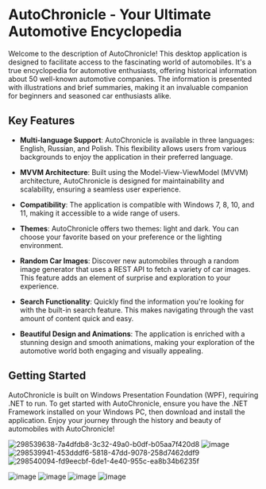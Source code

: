 # AutoChronicle - Your Ultimate Automotive Encyclopedia

Welcome to the description of AutoChronicle! This desktop application is designed to facilitate access to the fascinating world of automobiles. It's a true encyclopedia for automotive enthusiasts, offering historical information about 50 well-known automotive companies. The information is presented with illustrations and brief summaries, making it an invaluable companion for beginners and seasoned car enthusiasts alike.

## Key Features

- **Multi-language Support**: AutoChronicle is available in three languages: English, Russian, and Polish. This flexibility allows users from various backgrounds to enjoy the application in their preferred language.

- **MVVM Architecture**: Built using the Model-View-ViewModel (MVVM) architecture, AutoChronicle is designed for maintainability and scalability, ensuring a seamless user experience.

- **Compatibility**: The application is compatible with Windows 7, 8, 10, and 11, making it accessible to a wide range of users.

- **Themes**: AutoChronicle offers two themes: light and dark. You can choose your favorite based on your preference or the lighting environment.

- **Random Car Images**: Discover new automobiles through a random image generator that uses a REST API to fetch a variety of car images. This feature adds an element of surprise and exploration to your experience.

- **Search Functionality**: Quickly find the information you're looking for with the built-in search feature. This makes navigating through the vast amount of content quick and easy.

- **Beautiful Design and Animations**: The application is enriched with a stunning design and smooth animations, making your exploration of the automotive world both engaging and visually appealing.

## Getting Started

AutoChronicle is built on Windows Presentation Foundation (WPF), requiring .NET to run. To get started with AutoChronicle, ensure you have the .NET Framework installed on your Windows PC, then download and install the application. Enjoy your journey through the history and beauty of automobiles with AutoChronicle!


![298539638-7a4dfdb8-3c32-49a0-b0df-b05aa7f420d8](https://github.com/Tong057/AutoChronicle/assets/130866438/244e90ea-1ddd-4cbb-a102-ea0dac18de1d)
![image](https://github.com/Tong057/AutoChronicle/assets/130866438/7f203ad2-b721-48b9-99e3-e589326f9736)
![298539941-453dddf6-5818-47dd-9078-258d7462ddf9](https://github.com/Tong057/AutoChronicle/assets/130866438/4fbef9e5-b3fd-4531-bfad-a20f1b30683e)
![298540094-fd9eecbf-6de1-4e40-955c-ea8b34b6235f](https://github.com/Tong057/AutoChronicle/assets/130866438/834fe1cf-e1f4-4b3d-81fa-7423c812907d)

![image](https://github.com/Tong057/AutoChronicle/assets/130866438/d0626cd1-5816-47dc-99f5-99bec5a2d639)
![image](https://github.com/Tong057/AutoChronicle/assets/130866438/56da9905-e68c-46ef-a32d-4a1e2a44d58b)
![image](https://github.com/Tong057/AutoChronicle/assets/130866438/ac7882cc-f3b4-4442-a8c2-347c936d68e9)
![image](https://github.com/Tong057/AutoChronicle/assets/130866438/2f623853-43fd-4499-8146-e154450eebb8)
